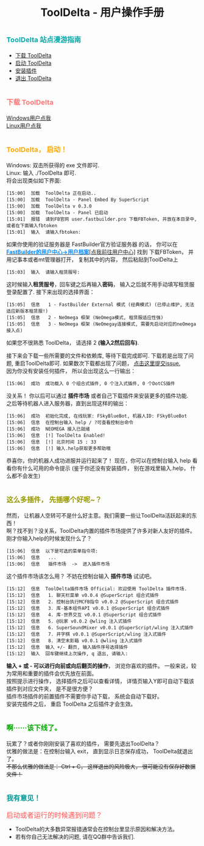 <h1 align="center">ToolDelta - 用户操作手册</h1><!DOCTYPE html>

# <font color="00AAAA" size=4> ToolDelta 站点漫游指南 </font>
 - [下载 ToolDelta](#下载ToolDelta)
 - [启动 ToolDelta](#启动ToolDelta)
 - [安装插件](#安装插件)
 - [退出 ToolDelta](#退出ToolDelta)

# <span id="下载ToolDelta"><font color="FF7777" size=4>下载 ToolDelta</font></span>
<a href="https://mirror.ghproxy.com/github.com/ToolDelta/ToolDelta/releases/download/0.3.6/ToolDelta-windows.exe">Windows用户点我</a>   
<a href="https://mirror.ghproxy.com/github.com/ToolDelta/ToolDelta/releases/download/0.3.6/ToolDelta-linux">Linux用户点我</a>  

# <span id="启动ToolDelta"><font color="FFAA00" size=4>ToolDelta， 启动！</font></span>
Windows: 双击所获得的 exe 文件即可.  
Linux: 输入 ./ToolDelta 即可.  
将会出现类似如下界面:
```
[15:00]  加载  ToolDelta 正在启动..
[15:00]  加载  ToolDelta - Panel Embed By SuperScript
[15:00]  加载  ToolDelta v 0.3.0
[15:00]  加载  ToolDelta - Panel 已启动
[15:01]  报错  请到FB官网 user.fastbuilder.pro 下载FBToken, 并放在本目录中, 或者在下面输入fbtoken
[15:01]  输入  请输入fbtoken:
```
如果你使用的验证服务器是 FastBuilder官方验证服务器 的话， 你可以在 <a href="https://user.fastbuilder.pro"><b><font color="0088FF">FastBuilder的用户中心->用户档案</font></b>[点我前往用户中心]</a> 找到 下载FBToken， 并用记事本或者mt管理器打开， 复制其中的内容， 然后粘贴到ToolDelta上
```
[15:03]  输入  请输入租赁服号:
```
这时候输入<b>租赁服号</b>，回车键之后再输入<b>密码</b>， 输入之后就不用手动填写租赁服登录配置了.
接下来出现的选择界面：  
```
[15:05]  信息   1 - FastBuilder External 模式 (经典模式) (已停止维护, 无法适应新版本租赁服!)
[15:05]  信息   2 - NeOmega 框架 (NeOmega模式, 租赁服适应性强)
[15:05]  信息   3 - NeOmega 框架 (NeOmegay连接模式, 需要先启动对应的neOmega接入点)
```
如果您不很熟悉 ToolDelta， 请选择 2 <b>(输入2然后回车)</b>.

接下来会下载一些所需要的文件和依赖库, 等待下载完成即可. 下载若是出现了问题, 重启ToolDelta即可.
如果数次下载都出现了问题， <a href="https://github.com/ToolDelta/ToolDelta/issues">点击这里提交issue.</a>  
因为你没有安装任何插件， 所以会出现这么一行输出：
```
[15:06]  成功  成功载入 0 个组合式插件, 0 个注入式插件, 0 个DotCS插件
```
没关系！ 你以后可以通过 <b>插件市场</b> 或者自己下载插件来安装更多的插件功能.  
之后等待机器人进入服务器，直到出现这样的输出：
```
[15:06]  成功  初始化完成, 在线玩家: FSkyBlueBot, 机器人ID: FSkyBlueBot
[15:06]  信息  在控制台输入 help / ?可查看控制台命令
[15:06]  成功  NEOMEGA 接入已就绪
[15:06]  信息  [!] ToolDelta Enabled!
[15:06]  信息  [!] 北京时间 15 : 33
[15:06]  信息  [!] 输入.help获取更多帮助哦
```
恭喜你，你的机器人成功进服并运行起来了！ 现在，你可以在控制台输入 help 看看你有什么可用的命令提示 (鉴于你还没有安装插件， 别在游戏里输入.help， 什么都不会发生)

# <span id="安装插件"><font color="999900" size=4>这么多插件， 先插哪个好呢~？</font></span>
然而， 让机器人空转可不是什么好主意。我们需要一些让ToolDelta活跃起来的东西！  
啊？找不到？没关系，ToolDelta内置的插件市场提供了许多对新人友好的插件。 刚才你输入help的时候发现什么了？
```
[15:06]  信息  以下是可选的菜单指令项:
[15:06]  信息   ...
[15:06]  信息   插件市场  ->  进入插件市场
```
这个插件市场该怎么用？ 不妨在控制台输入 <b>插件市场</b> 试试吧。
```
[15:12]  信息  ToolDelta插件市场 Official: 欢迎使用 ToolDelta 插件市场.
[15:12]  信息   1. 聊天栏菜单 v0.0.4 @SuperScript 组合式插件
[15:12]  信息   2. 控制台执行MCFB指令 v0.0.2 @SuperScript 组合式插件
[15:12]  信息   3. 库-基本组件API v0.0.1 @SuperScript 组合式插件
[15:12]  信息   4. 库-世界交互 v0.0.1 @SuperScript 组合式插件
[15:12]  信息   5. @玩家 v0.0.2 @wling 注入式插件
[15:12]  信息   6. SuperSoundMixer v0.0.1 @SuperScript/wling 注入式插件
[15:12]  信息   7. 井字棋 v0.0.1 @SuperScript/wling 注入式插件
[15:12]  信息   8. 清空末影箱 v0.0.1 @wling 注入式插件
[15:12]  信息  输入 +/- 翻页, 输入插件序号选择插件
[15:12]  输入  回车键继续上次操作, q 退出, 请输入:
```
<b>输入 + 或 - 可以进行向前或向后翻页的操作</b>， 浏览你喜欢的插件。 一般来说，较为常用和重要的插件会优先放在前面。  
按照提示进行操作， 选择插件之后可以查看详情， 详情页输入Y即可自动下载该插件到对应文件夹， 是不是很方便？   
插件市场插件的前置插件不需要你手动下载， 系统会自动下载好。  
安装完插件之后， 重启 ToolDelta 之后插件才会生效。

# <span id="退出ToolDelta"><font color="00AA00" size=4>啊······该下线了。</font></span>
玩累了？或者你刚刚安装了喜欢的插件， 需要先退出ToolDelta？  
优雅的做法是：在控制台输入 exit， 直到显示日志保存成功， ToolDelta就退出了。  
<del>不那么优雅的做法是： Ctrl + C， 这样退出的风险极大， 很可能没有保存好数据文件！</del>

# <span id="退出ToolDelta"><font color="009999" size=4>我有意见！</font></span>
<font size=4 color="FF5555">启动或者运行的时候遇到问题？</font>  
 - ToolDelta的大多数异常报错通常会在控制台里显示原因和解决方法。
 - 若有你自己无法解决的问题, 请在QQ群中告诉我们.
